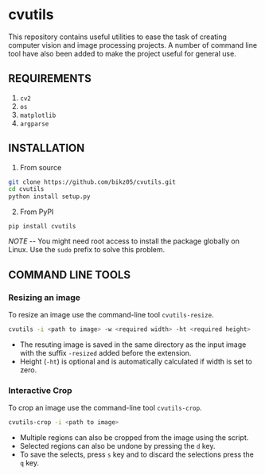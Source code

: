 # cvutils

This repository contains useful utilities to ease the task of creating computer vision and image processing projects. A number of command line tool have also been added to make the project useful for general use.

## REQUIREMENTS
1. `cv2`
2. `os`
3. `matplotlib`
4. `argparse`

## INSTALLATION

1. From source
```bash
git clone https://github.com/bikz05/cvutils.git
cd cvutils
python install setup.py
```

2. From PyPI
```
pip install cvutils
```
_NOTE_ -- You might need root access to install the package globally on Linux. Use the `sudo` prefix to solve this problem.

## COMMAND LINE TOOLS

### Resizing an image

To resize an image use the command-line tool `cvutils-resize`.
```bash
cvutils -i <path to image> -w <required width> -ht <required height>
```
* The resuting image is saved in the same directory as the input image with the suffix `-resized` added before the extension.
* Height (`-ht`) is optional and is automatically calculated if width is set to zero.

### Interactive Crop

To crop an image use the command-line tool `cvutils-crop`.
```bash
cvutils-crop -i <path to image> 
```
* Multiple regions can also be cropped from the image using the script.
* Selected regions can also be undone by pressing the `d` key.
* To save the selects, press `s` key and to discard the selections press the `q` key.
